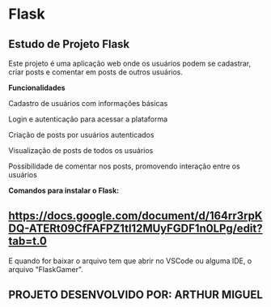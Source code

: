 # Flask
Estudo de Projeto Flask
-----------------------

Este projeto é uma aplicação web onde os usuários podem se cadastrar, criar posts e comentar em posts de outros usuários.

**Funcionalidades**

Cadastro de usuários com informações básicas

Login e autenticação para acessar a plataforma

Criação de posts por usuários autenticados

Visualização de posts de todos os usuários

Possibilidade de comentar nos posts, promovendo interação entre os usuários

**Comandos para instalar o Flask:**

https://docs.google.com/document/d/164rr3rpKDQ-ATERt09CfFAFPZ1tl12MUyFGDF1n0LPg/edit?tab=t.0
--------------------------------------------------------------------------------------------

E quando for baixar o arquivo tem que abrir no VSCode ou alguma IDE, o arquivo "FlaskGamer".

PROJETO DESENVOLVIDO POR: ARTHUR MIGUEL
---------------------------------------
